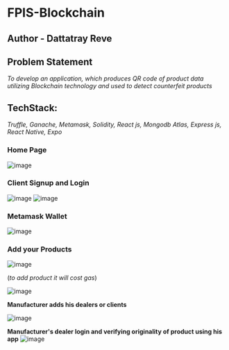 # FPIS-Blockchain
## Author - Dattatray Reve

## Problem Statement 
*To develop an application, which produces QR code of product data utilizing Blockchain technology and used to detect counterfeit products*
## TechStack:
*Truffle,*
*Ganache,*
*Metamask,*
*Solidity,*
*React js,*
*Mongodb Atlas,*
*Express js,*
*React Native,*
*Expo*

### Home Page
![image](https://user-images.githubusercontent.com/121539226/209841975-3f5911b9-e887-48c2-b4fd-c2369f88bca1.png)
### Client Signup and Login
![image](https://user-images.githubusercontent.com/121539226/209842196-b73dd500-1879-45af-b3db-6d7f8c92ae67.png)
![image](https://user-images.githubusercontent.com/121539226/209842221-fb681b6b-878a-4bb2-ac2b-05d923329268.png)
### Metamask Wallet
![image](https://user-images.githubusercontent.com/121539226/209842280-ede4f4eb-3330-4656-baa0-db76a83748a6.png)
### Add your Products
![image](https://user-images.githubusercontent.com/121539226/209842326-26dd4b5e-106c-4a67-83b2-077690167923.png)

(*to add product it will cost gas*)

![image](https://user-images.githubusercontent.com/121539226/209842943-da7ae8d2-ae33-4d24-98b4-a7cb529b20ee.png)

**Manufacturer adds his dealers or clients**

![image](https://user-images.githubusercontent.com/121539226/209843016-5e0970ac-bb60-4d45-bb6b-5ea6e2053043.png)

**Manufacturer's dealer login and verifying originality of product using his app**
![image](https://user-images.githubusercontent.com/121539226/209843206-05a23aa6-af12-4eeb-b431-82e8db8a173b.png)


